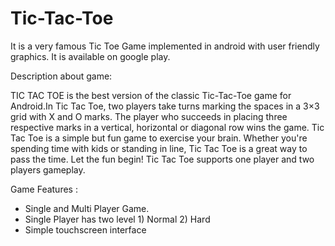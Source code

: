 # Tic-Tac-Toe

It is a very famous Tic Toe Game implemented in android with user friendly graphics. It is available on google play.

Description about game:

TIC TAC TOE is the best version of the classic Tic-Tac-Toe game for Android.In Tic Tac Toe, two players take turns marking the spaces in a 3×3 grid with X and O marks. The player who succeeds in placing three respective marks in a vertical, horizontal or diagonal row wins the game.
Tic Tac Toe is a simple but fun game to exercise your brain. Whether you're spending time with kids or standing in line, Tic Tac Toe is a great way to pass the time. Let the fun begin!
Tic Tac Toe supports one player and two players gameplay.

Game Features :
- Single and Multi Player Game.
- Single Player has two level 1) Normal 2) Hard
- Simple touchscreen interface
